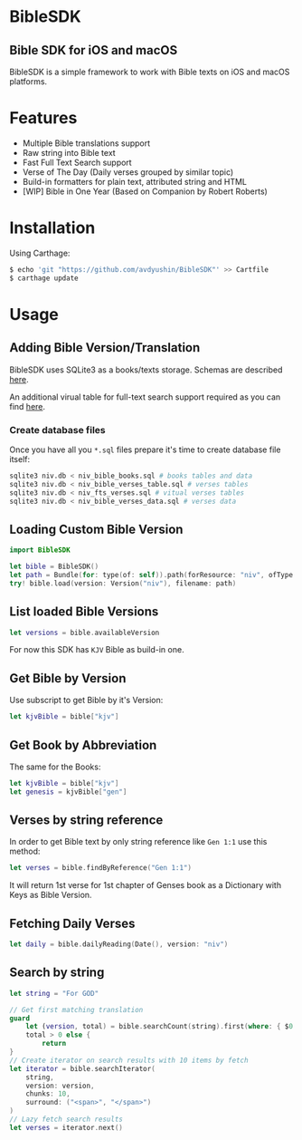 # BibleSDK
## Bible SDK for iOS and macOS
BibleSDK is a simple framework to work with Bible texts on iOS and macOS platforms.

# Features

- Multiple Bible translations support
- Raw string into Bible text
- Fast Full Text Search support
- Verse of The Day (Daily verses grouped by similar topic)
- Build-in formatters for plain text, attributed string and HTML
- [WIP] Bible in One Year (Based on Companion by Robert Roberts)

# Installation
Using Carthage:

```sh
$ echo 'git "https://github.com/avdyushin/BibleSDK"' >> Cartfile
$ carthage update
```

# Usage

## Adding Bible Version/Translation

BibleSDK uses SQLite3 as a books/texts storage.
Schemas are described [here](https://github.com/avdyushin/bible-docker-postgres).

An additional virual table for full-text search support required as you can find [here](https://github.com/avdyushin/BibleSDK/blob/master/Addons/rst_fts_verses.sql).

### Create database files

Once you have all you `*.sql` files prepare it's time to create database file itself:

```sh
sqlite3 niv.db < niv_bible_books.sql # books tables and data
sqlite3 niv.db < niv_bible_verses_table.sql # verses tables
sqlite3 niv.db < niv_fts_verses.sql # vitual verses tables
sqlite3 niv.db < niv_bible_verses_data.sql # verses data
```

## Loading Custom Bible Version

```swift
import BibleSDK

let bible = BibleSDK()
let path = Bundle(for: type(of: self)).path(forResource: "niv", ofType: "db")!
try! bible.load(version: Version("niv"), filename: path)
```

## List loaded Bible Versions

```swift
let versions = bible.availableVersion
```

For now this SDK has `KJV` Bible as build-in one.

## Get Bible by Version

Use subscript to get Bible by it's Version:

```swift
let kjvBible = bible["kjv"]
```

## Get Book by Abbreviation

The same for the Books:

```swift
let kjvBible = bible["kjv"]
let genesis = kjvBible["gen"]
```

## Verses by string reference

In order to get Bible text by only string reference like `Gen 1:1` use this method:

```swift
let verses = bible.findByReference("Gen 1:1")
```

It will return 1st verse for 1st chapter of Genses book as a Dictionary with Keys as Bible Version.

## Fetching Daily Verses

```swift
let daily = bible.dailyReading(Date(), version: "niv")
```

## Search by string

```swift
let string = "For GOD"

// Get first matching translation
guard
    let (version, total) = bible.searchCount(string).first(where: { $0.value > 0 }),
    total > 0 else {
        return
}
// Create iterator on search results with 10 items by fetch
let iterator = bible.searchIterator(
    string,
    version: version,
    chunks: 10,
    surround: ("<span>", "</span>")
)
// Lazy fetch search results
let verses = iterator.next()
```
